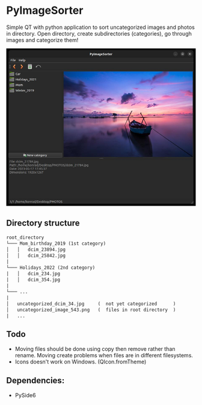 # PyImageSorter

Simple QT with python application to sort uncategorized images and photos in directory. Open directory, create subdirectories (categories), go through images and categorize them!

![preview](./Images/app_preview.jpg)

## Directory structure

```
root_directory
└─── Mom_birthday_2019 (1st category)
│   │   dcim_23894.jpg
│   │   dcim_25842.jpg
|
└─── Holidays_2022 (2nd category)
|   │   dcim_234.jpg
|   │   dcim_354.jpg
|
└─── ...
|
│   uncategorized_dcim_34.jpg     (  not yet categorized      )
│   uncategorized_image_543.png   (  files in root directory  )
|   ...
```

## Todo

- Moving files should be done using copy then remove rather than rename. Moving create problems when files are in different filesystems.
- Icons doesn't work on Windows. (QIcon.fromTheme)

## Dependencies:

- PySide6
